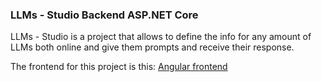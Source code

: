 ### LLMs - Studio Backend ASP.NET Core

LLMs - Studio is a project that allows to define the info for any amount of LLMs both online and give them prompts and receive their response.

The frontend for this project is this: [Angular frontend](https://github.com/xero-q/LLMs-chat-frontend-angular)
